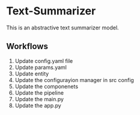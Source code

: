 # Text-Summarizer

This is an abstractive text summarizer model.

## Workflows

1. Update config.yaml file
2. Update params.yaml
3. Update entity
4. Update the configurayion manager in src config
5. Update the componenets
6. Update the pipeline
7. Update the main.py
8. Update the app.py
